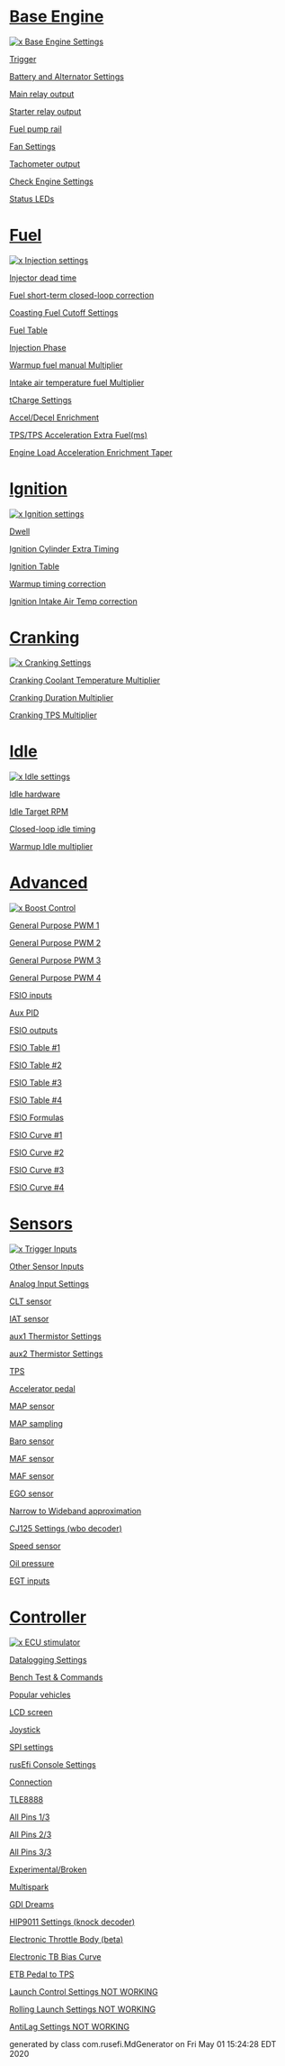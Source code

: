 # [Base Engine](rusEFI-project-Base-Engine)

<a href='rusEFI-project-Base-Engine'>![x](./Overview/TS_generated/top_level_Base_Engine.png)
</a>[Base Engine Settings](rusEFI-project-Base-Engine#base-engine-settings)

[Trigger](rusEFI-project-Base-Engine#trigger)

[Battery and Alternator Settings](rusEFI-project-Base-Engine#battery-and-alternator-settings)

[Main relay output](rusEFI-project-Base-Engine#main-relay-output)

[Starter relay output](rusEFI-project-Base-Engine#starter-relay-output)

[Fuel pump  rail](rusEFI-project-Base-Engine#fuel-pump--rail)

[Fan Settings](rusEFI-project-Base-Engine#fan-settings)

[Tachometer output](rusEFI-project-Base-Engine#tachometer-output)

[Check Engine Settings](rusEFI-project-Base-Engine#check-engine-settings)

[Status LEDs](rusEFI-project-Base-Engine#status-leds)


# [Fuel](rusEFI-project-Fuel)

<a href='rusEFI-project-Fuel'>![x](./Overview/TS_generated/top_level_Fuel.png)
</a>[Injection settings](rusEFI-project-Fuel#injection-settings)

[Injector dead time](rusEFI-project-Fuel#injector-dead-time)

[Fuel short-term closed-loop correction](rusEFI-project-Fuel#fuel-short-term-closed-loop-correction)

[Coasting Fuel Cutoff Settings](rusEFI-project-Fuel#coasting-fuel-cutoff-settings)

[Fuel Table](rusEFI-project-Fuel#fuel-table)

[Injection Phase](rusEFI-project-Fuel#injection-phase)

[Warmup fuel manual Multiplier](rusEFI-project-Fuel#warmup-fuel-manual-multiplier)

[Intake air temperature fuel Multiplier](rusEFI-project-Fuel#intake-air-temperature-fuel-multiplier)

[tCharge Settings](rusEFI-project-Fuel#tcharge-settings)

[Accel/Decel Enrichment](rusEFI-project-Fuel#accel/decel-enrichment)

[TPS/TPS Acceleration Extra Fuel(ms)](rusEFI-project-Fuel#tps/tps-acceleration-extra-fuel(ms))

[Engine Load Acceleration Enrichment Taper](rusEFI-project-Fuel#engine-load-acceleration-enrichment-taper)


# [Ignition](rusEFI-project-Ignition)

<a href='rusEFI-project-Ignition'>![x](./Overview/TS_generated/top_level_Ignition.png)
</a>[Ignition settings](rusEFI-project-Ignition#ignition-settings)

[Dwell](rusEFI-project-Ignition#dwell)

[Ignition Cylinder Extra Timing](rusEFI-project-Ignition#ignition-cylinder-extra-timing)

[Ignition Table](rusEFI-project-Ignition#ignition-table)

[Warmup timing correction](rusEFI-project-Ignition#warmup-timing-correction)

[Ignition Intake Air Temp correction](rusEFI-project-Ignition#ignition-intake-air-temp-correction)


# [Cranking](rusEFI-project-Cranking)

<a href='rusEFI-project-Cranking'>![x](./Overview/TS_generated/top_level_Cranking.png)
</a>[Cranking Settings](rusEFI-project-Cranking#cranking-settings)

[Cranking Coolant Temperature Multiplier](rusEFI-project-Cranking#cranking-coolant-temperature-multiplier)

[Cranking Duration Multiplier](rusEFI-project-Cranking#cranking-duration-multiplier)

[Cranking TPS Multiplier](rusEFI-project-Cranking#cranking-tps-multiplier)


# [Idle](rusEFI-project-Idle)

<a href='rusEFI-project-Idle'>![x](./Overview/TS_generated/top_level_Idle.png)
</a>[Idle settings](rusEFI-project-Idle#idle-settings)

[Idle hardware](rusEFI-project-Idle#idle-hardware)

[Idle Target RPM](rusEFI-project-Idle#idle-target-rpm)

[Closed-loop idle timing](rusEFI-project-Idle#closed-loop-idle-timing)

[Warmup Idle multiplier](rusEFI-project-Idle#warmup-idle-multiplier)


# [Advanced](rusEFI-project-Advanced)

<a href='rusEFI-project-Advanced'>![x](./Overview/TS_generated/top_level_Advanced.png)
</a>[Boost Control](rusEFI-project-Advanced#boost-control)

[General Purpose PWM 1](rusEFI-project-Advanced#general-purpose-pwm-1)

[General Purpose PWM 2](rusEFI-project-Advanced#general-purpose-pwm-2)

[General Purpose PWM 3](rusEFI-project-Advanced#general-purpose-pwm-3)

[General Purpose PWM 4](rusEFI-project-Advanced#general-purpose-pwm-4)

[FSIO inputs](rusEFI-project-Advanced#fsio-inputs)

[Aux PID](rusEFI-project-Advanced#aux-pid)

[FSIO outputs](rusEFI-project-Advanced#fsio-outputs)

[FSIO Table #1](rusEFI-project-Advanced#fsio-table-#1)

[FSIO Table #2](rusEFI-project-Advanced#fsio-table-#2)

[FSIO Table #3](rusEFI-project-Advanced#fsio-table-#3)

[FSIO Table #4](rusEFI-project-Advanced#fsio-table-#4)

[FSIO Formulas](rusEFI-project-Advanced#fsio-formulas)

[FSIO Curve #1](rusEFI-project-Advanced#fsio-curve-#1)

[FSIO Curve #2](rusEFI-project-Advanced#fsio-curve-#2)

[FSIO Curve #3](rusEFI-project-Advanced#fsio-curve-#3)

[FSIO Curve #4](rusEFI-project-Advanced#fsio-curve-#4)


# [Sensors](rusEFI-project-Sensors)

<a href='rusEFI-project-Sensors'>![x](./Overview/TS_generated/top_level_Sensors.png)
</a>[Trigger Inputs](rusEFI-project-Sensors#trigger-inputs)

[Other Sensor Inputs](rusEFI-project-Sensors#other-sensor-inputs)

[Analog Input Settings](rusEFI-project-Sensors#analog-input-settings)

[CLT sensor](rusEFI-project-Sensors#clt-sensor)

[IAT sensor](rusEFI-project-Sensors#iat-sensor)

[aux1 Thermistor Settings](rusEFI-project-Sensors#aux1-thermistor-settings)

[aux2 Thermistor Settings](rusEFI-project-Sensors#aux2-thermistor-settings)

[TPS](rusEFI-project-Sensors#tps)

[Accelerator pedal](rusEFI-project-Sensors#accelerator-pedal)

[MAP sensor](rusEFI-project-Sensors#map-sensor)

[MAP sampling](rusEFI-project-Sensors#map-sampling)

[Baro sensor](rusEFI-project-Sensors#baro-sensor)

[MAF sensor](rusEFI-project-Sensors#maf-sensor)

[MAF sensor](rusEFI-project-Sensors#maf-sensor)

[EGO sensor](rusEFI-project-Sensors#ego-sensor)

[Narrow to Wideband approximation](rusEFI-project-Sensors#narrow-to-wideband-approximation)

[CJ125 Settings (wbo decoder)](rusEFI-project-Sensors#cj125-settings-(wbo-decoder))

[Speed sensor](rusEFI-project-Sensors#speed-sensor)

[Oil pressure](rusEFI-project-Sensors#oil-pressure)

[EGT inputs](rusEFI-project-Sensors#egt-inputs)


# [Controller](rusEFI-project-Controller)

<a href='rusEFI-project-Controller'>![x](./Overview/TS_generated/top_level_Controller.png)
</a>[ECU stimulator](rusEFI-project-Controller#ecu-stimulator)

[Datalogging Settings](rusEFI-project-Controller#datalogging-settings)

[Bench Test & Commands](rusEFI-project-Controller#bench-test-&-commands)

[Popular vehicles](rusEFI-project-Controller#popular-vehicles)

[LCD screen](rusEFI-project-Controller#lcd-screen)

[Joystick](rusEFI-project-Controller#joystick)

[SPI settings](rusEFI-project-Controller#spi-settings)

[rusEfi Console Settings](rusEFI-project-Controller#rusefi-console-settings)

[Connection](rusEFI-project-Controller#connection)

[TLE8888](rusEFI-project-Controller#tle8888)

[All Pins 1/3](rusEFI-project-Controller#all-pins-1/3)

[All Pins 2/3](rusEFI-project-Controller#all-pins-2/3)

[All Pins 3/3](rusEFI-project-Controller#all-pins-3/3)

[Experimental/Broken](rusEFI-project-Controller#experimental/broken)

[Multispark](rusEFI-project-Controller#multispark)

[GDI Dreams](rusEFI-project-Controller#gdi-dreams)

[HIP9011 Settings (knock decoder)](rusEFI-project-Controller#hip9011-settings-(knock-decoder))

[Electronic Throttle Body (beta)](rusEFI-project-Controller#electronic-throttle-body-(beta))

[Electronic TB Bias Curve](rusEFI-project-Controller#electronic-tb-bias-curve)

[ETB Pedal to TPS](rusEFI-project-Controller#etb-pedal-to-tps)

[Launch Control Settings NOT WORKING](rusEFI-project-Controller#launch-control-settings-not-working)

[Rolling Launch Settings NOT WORKING](rusEFI-project-Controller#rolling-launch-settings-not-working)

[AntiLag Settings NOT WORKING](rusEFI-project-Controller#antilag-settings-not-working)



generated by class com.rusefi.MdGenerator on Fri May 01 15:24:28 EDT 2020
